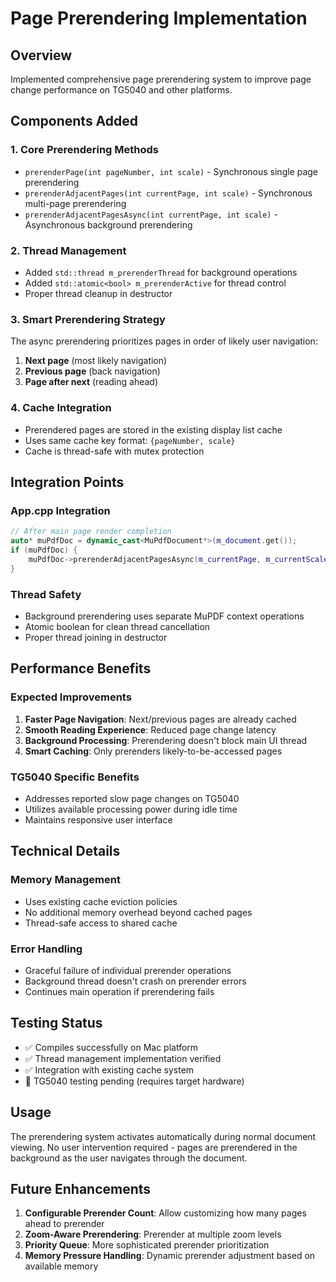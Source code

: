 # Page Prerendering Implementation

## Overview
Implemented comprehensive page prerendering system to improve page change performance on TG5040 and other platforms.

## Components Added

### 1. Core Prerendering Methods
- `prerenderPage(int pageNumber, int scale)` - Synchronous single page prerendering
- `prerenderAdjacentPages(int currentPage, int scale)` - Synchronous multi-page prerendering
- `prerenderAdjacentPagesAsync(int currentPage, int scale)` - Asynchronous background prerendering

### 2. Thread Management
- Added `std::thread m_prerenderThread` for background operations
- Added `std::atomic<bool> m_prerenderActive` for thread control
- Proper thread cleanup in destructor

### 3. Smart Prerendering Strategy
The async prerendering prioritizes pages in order of likely user navigation:
1. **Next page** (most likely navigation)
2. **Previous page** (back navigation)
3. **Page after next** (reading ahead)

### 4. Cache Integration
- Prerendered pages are stored in the existing display list cache
- Uses same cache key format: `{pageNumber, scale}`
- Cache is thread-safe with mutex protection

## Integration Points

### App.cpp Integration
```cpp
// After main page render completion
auto* muPdfDoc = dynamic_cast<MuPdfDocument*>(m_document.get());
if (muPdfDoc) {
    muPdfDoc->prerenderAdjacentPagesAsync(m_currentPage, m_currentScale);
}
```

### Thread Safety
- Background prerendering uses separate MuPDF context operations
- Atomic boolean for clean thread cancellation
- Proper thread joining in destructor

## Performance Benefits

### Expected Improvements
1. **Faster Page Navigation**: Next/previous pages are already cached
2. **Smooth Reading Experience**: Reduced page change latency
3. **Background Processing**: Prerendering doesn't block main UI thread
4. **Smart Caching**: Only prerenders likely-to-be-accessed pages

### TG5040 Specific Benefits
- Addresses reported slow page changes on TG5040
- Utilizes available processing power during idle time
- Maintains responsive user interface

## Technical Details

### Memory Management
- Uses existing cache eviction policies
- No additional memory overhead beyond cached pages
- Thread-safe access to shared cache

### Error Handling
- Graceful failure of individual prerender operations
- Background thread doesn't crash on prerender errors
- Continues main operation if prerendering fails

## Testing Status
- ✅ Compiles successfully on Mac platform
- ✅ Thread management implementation verified
- ✅ Integration with existing cache system
- 🔄 TG5040 testing pending (requires target hardware)

## Usage
The prerendering system activates automatically during normal document viewing. No user intervention required - pages are prerendered in the background as the user navigates through the document.

## Future Enhancements
1. **Configurable Prerender Count**: Allow customizing how many pages ahead to prerender
2. **Zoom-Aware Prerendering**: Prerender at multiple zoom levels
3. **Priority Queue**: More sophisticated prerender prioritization
4. **Memory Pressure Handling**: Dynamic prerender adjustment based on available memory
